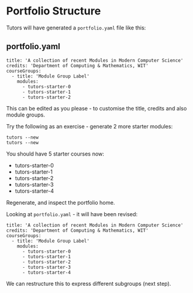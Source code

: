 # Portfolio Structure

Tutors will have generated a `portfolio.yaml` file like this:

## portfolio.yaml

~~~
title: 'A collection of recent Modules in Modern Computer Science'
credits: 'Department of Computing & Mathematics, WIT'
courseGroups:
  - title: 'Module Group Label'
    modules:
      - tutors-starter-0
      - tutors-starter-1
      - tutors-starter-2
~~~

This can be edited as you please - to customise the title, credits and also module groups.

Try the following as an exercise - generate 2 more starter modules:

~~~
tutors --new
tutors --new
~~~

You should have 5 starter courses now:

- tutors-starter-0
- tutors-starter-1
- tutors-starter-2
- tutors-starter-3
- tutors-starter-4

Regenerate, and inspect the portfolio home. 

Looking at `portfolio.yaml` - it will have been revised:

~~~
title: 'A collection of recent Modules in Modern Computer Science'
credits: 'Department of Computing & Mathematics, WIT'
courseGroups:
  - title: 'Module Group Label'
    modules:
      - tutors-starter-0
      - tutors-starter-1
      - tutors-starter-2
      - tutors-starter-3
      - tutors-starter-4
~~~

We can restructure this to express different subgroups (next step).